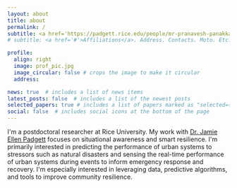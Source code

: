 ```yaml
---
layout: about
title: about
permalink: /
subtitle: <a href='https://padgett.rice.edu/people/mr-pranavesh-panakkal'>Rice University</a>
# subtitle: <a href='#'>Affiliations</a>. Address. Contacts. Moto. Etc.

profile:
  align: right
  image: prof_pic.jpg
  image_circular: false # crops the image to make it circular
  address:

news: true  # includes a list of news items
latest_posts: false  # includes a list of the newest posts
selected_papers: true # includes a list of papers marked as "selected={true}"
social: false  # includes social icons at the bottom of the page
---
```

I'm a postdoctoral researcher at Rice University. My work with [Dr. Jamie Ellen Padgett](https://padgett.rice.edu) focuses on situational awareness and smart resilience. I'm primarily interested in predicting the performance of urban systems to stressors such as natural disasters and sensing the real-time performance of urban systems during events to inform emergency response and recovery. I'm especially interested in leveraging data, predictive algorithms, and tools to improve community resilience.